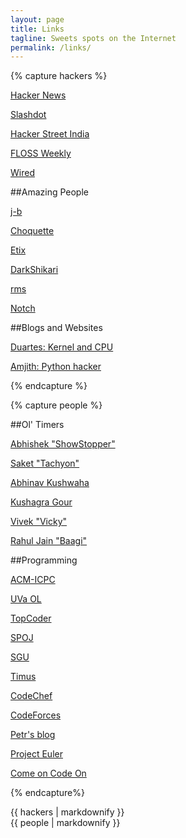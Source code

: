 ```yaml
---
layout: page
title: Links
tagline: Sweets spots on the Internet
permalink: /links/
---
```


{% capture hackers %}

[Hacker News](http://news.ycombinator.com)

[Slashdot](http://slashdot.org)

[Hacker Street India](http://hackerstreet.in)

[FLOSS Weekly](http://twit.tv/floss)

[Wired](http://www.wired.com/)

##Amazing People

[j-b](http://www.jbkempf.com/blog/)

[Choquette](http://twitter.com/beauzeh)

[Etix](http://l0cal.com)

[DarkShikari](http://x264dev.multimedia.cx/)

[rms](http://stallman.org/)

[Notch](http://notch.tumblr.com/)

##Blogs and Websites

[Duartes: Kernel and CPU](http://duartes.org/gustavo/blog/best-of)

[Amjith: Python hacker](http://amjith.blogspot.in/)

{% endcapture %}

{% capture people %}

##Ol' Timers

[Abhishek "ShowStopper"][show]

[Saket "Tachyon"][tac]

[Abhinav Kushwaha][abhinav]

[Kushagra Gour][kushagra]

[Vivek "Vicky"][vivek]

[Rahul Jain "Baagi"][rahuljain]

[show]: http://theshowstopper.in
[tac]: http://saketsaurabh.in
[abhinav]: http://akush.in
[kushagra]: http://www.kushagragour.in
[vivek]: http://vyadav.in
[rahuljain]: http://rahuljain.org

##Programming

[ACM-ICPC](http://acm.uva.es/)

[UVa OL](http://uva.onlinejudge.org/)

[TopCoder](http://www.topcoder.com)

[SPOJ](http://www.spoj.pl/)

[SGU](http://acm.sgu.ru/)

[Timus](http://acm.timus.ru/)

[CodeChef](http://codechef.com)

[CodeForces](http://projecteuler.net/)

[Petr's blog](http://petr-mitrichev.blogspot.com/)

[Project Euler](http://projecteuler.net/)

[Come on Code On](http://comeoncodeon.wordpress.com/)

{% endcapture%}

<div class="row">
  <div class="span5">
    {{ hackers | markdownify }}
  </div>
  <div class="span5">
    {{ people | markdownify }}
  </div>
</div>
